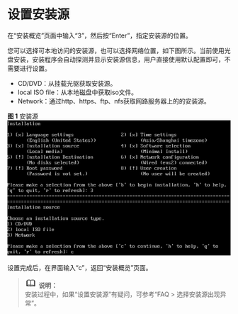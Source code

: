 # 设置安装源<a name="ZH-CN_TOPIC_0220373197"></a>

在“安装概览”页面中输入“3”，然后按“Enter”，指定安装源的位置。

您可以选择可本地访问的安装源，也可以选择网络位置，如下图所示。当前使用光盘安装，安装程序会自动探测并显示安装源信息，用户直接使用默认配置即可，不需要进行设置。

-   CD/DVD：从挂载光驱获取安装源。
-   local ISO file：从本地磁盘中获取iso文件。
-   Network：通过http、https、ftp、nfs获取网路服务器上的的安装源。

**图 1**  安装源<a name="fig097213354412"></a>  
![](figures/安装源-2.png "安装源-2")

设置完成后，在界面输入“c”，返回“安装概览”页面。

>![](public_sys-resources/icon-note.gif) **说明：**   
>安装过程中，如果“设置安装源”有疑问，可参考“FAQ \> 选择安装源出现异常”。  

